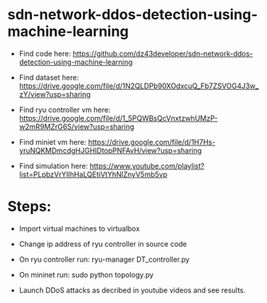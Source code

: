 # sdn-network-ddos-detection-using-machine-learning

- Find code here: https://github.com/dz43developer/sdn-network-ddos-detection-using-machine-learning

- Find dataset here: https://drive.google.com/file/d/1N2QLDPb90XOdxcuQ_Fb7ZSVOG4J3w_zY/view?usp=sharing

- Find ryu controller vm here: https://drive.google.com/file/d/1_5PQWBsQcVnxtzwhUMzP-w2mR9MZrG6S/view?usp=sharing

- Find miniet vm here: https://drive.google.com/file/d/1H7Hs-yruNQKMDmcdgHJGHIDtopPNFAvH/view?usp=sharing

- Find simulation here: https://www.youtube.com/playlist?list=PLpbzVrYIIhHaLQEtiVtYhNlZnyV5mb5vp

# Steps:

- Import virtual machines to virtualbox

- Change ip address of ryu controller in source code

- On ryu controller run: ryu-manager DT_controller.py

- On mininet run: sudo python topology.py

- Launch DDoS attacks as decribed in youtube videos and see results.

